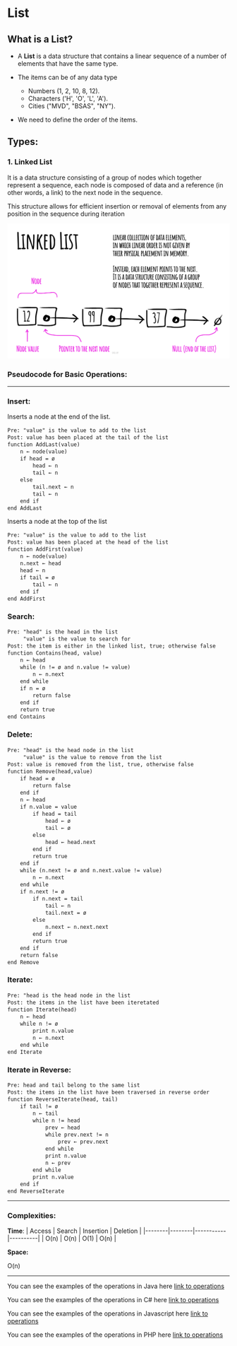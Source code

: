 # **List**

## **What** is a List?
* A **List** is a data structure that contains a linear sequence of a number of elements that have the same type.

* The items can be of any data type
    * Numbers (1, 2, 10, 8, 12).
    * Characters ('H', 'O', 'L', 'A').
    * Cities ("MVD", "BSAS", "NY").

* We need to define the order of the items.

## **Types:**

### 1. **Linked List**
 It is a data structure consisting of a group of nodes which together represent a sequence, each node is composed of data and a reference (in other words, a link) to the next node in the sequence.

 This structure allows for efficient insertion or removal of elements from any position in the sequence during iteration

 ![Linked list information](/DataStructuresDir/List/img/linked-list.jpeg)


### **Pseudocode for Basic Operations:**

***

### **Insert:**

Inserts a node at the end of the list.

```
Pre: "value" is the value to add to the list
Post: value has been placed at the tail of the list
function AddLast(value)
    n ← node(value)
    if head = ø
        head ← n
        tail ← n
    else
        tail.next ← n
        tail ← n
    end if
end AddLast
```

Inserts a node at the top of the list

```
Pre: "value" is the value to add to the list
Post: value has been placed at the head of the list
function AddFirst(value)
    n ← node(value)
    n.next ← head
    head ← n
    if tail = ø
        tail ← n
    end if
end AddFirst
```

### **Search:**

```
Pre: "head" is the head in the list
     "value" is the value to search for
Post: the item is either in the linked list, true; otherwise false
function Contains(head, value)
    n ← head
    while (n != ø and n.value != value)
        n ← n.next
    end while
    if n = ø
        return false
    end if
    return true
end Contains
```

### **Delete:**

```
Pre: "head" is the head node in the list
     "value" is the value to remove from the list
Post: value is removed from the list, true, otherwise false
function Remove(head,value)
    if head = ø
        return false
    end if
    n ← head
    if n.value = value
        if head = tail
            head ← ø
            tail ← ø
        else
            head ← head.next
        end if
        return true
    end if
    while (n.next != ø and n.next.value != value)
        n ← n.next
    end while
    if n.next != ø
        if n.next = tail
            tail ← n
            tail.next = ø
        else
            n.next ← n.next.next
        end if
        return true
    end if
    return false
end Remove
```

### **Iterate:**

```
Pre: "head is the head node in the list
Post: the items in the list have been iteretated
function Iterate(head)
    n ← head
    while n != ø
        print n.value
        n ← n.next
    end while
end Iterate
```

### **Iterate in Reverse:**

```
Pre: head and tail belong to the same list
Post: the items in the list have been traversed in reverse order
function ReverseIterate(head, tail)
    if tail != ø
        n ← tail
        while n != head
            prev ← head
            while prev.next != n
                prev ← prev.next
            end while
            print n.value
            n ← prev
        end while
        print n.value
    end if
end ReverseIterate
```

***

### **Complexities:**
**Time**:
| Access | Search | Insertion | Deletion |
|--------|--------|-----------|----------|
|  O(n)  | O(n)   | O(1)      | O(n)     |

**Space:**

O(n)

***

You can see the examples of the operations in Java
here [link to operations](../Methods/MethodsJava.md)

You can see the examples of the operations in C#
here [link to operations](../Methods/MethodsCSharp.md)

You can see the examples of the operations in Javascript
here [link to operations](../Methods/MethodsJS.md)

You can see the examples of the operations in PHP
here [link to operations](../Methods/MethodsPHP.md)


